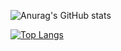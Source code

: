 ![Anurag's GitHub stats](https://github-readme-stats.vercel.app/api?username=txw2018&show_icons=true&theme=radical)


[![Top Langs](https://github-readme-stats.vercel.app/api/top-langs/?username=txw2018&layout=compact&theme=radical)](https://github.com/anuraghazra/github-readme-stats)



<!--
**txw2018/txw2018** is a ✨ _special_ ✨ repository because its `README.md` (this file) appears on your GitHub profile.

Here are some ideas to get you started:

- 🔭 I’m currently working on ...
- 🌱 I’m currently learning ...
- 👯 I’m looking to collaborate on ...
- 🤔 I’m looking for help with ...
- 💬 Ask me about ...
- 📫 How to reach me: ...
- 😄 Pronouns: ...
- ⚡ Fun fact: ...
-->
